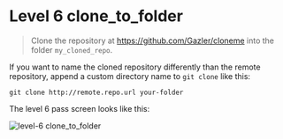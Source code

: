 
# Level 6 clone_to_folder

> Clone the repository at https://github.com/Gazler/cloneme into the folder
> `my_cloned_repo`.

If you want to name the cloned repository differently than the remote
repository, append a custom directory name to `git clone` like this:

```shell
git clone http://remote.repo.url your-folder
```

The level 6 pass screen looks like this:

![level-6 clone_to_folder](images/level-6-clone-to-folder.png)
